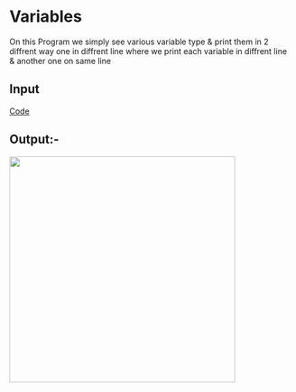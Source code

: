 # Variables 


On this Program we simply  see various variable type & print them in 2 diffrent way one in diffrent line where we print each variable in diffrent line & another one on same line 

## Input

[Code](./Variables.py)

## Output:-

<img 
 width ="400" src="https://i.postimg.cc/02Cb8kPS/Variables.png">
